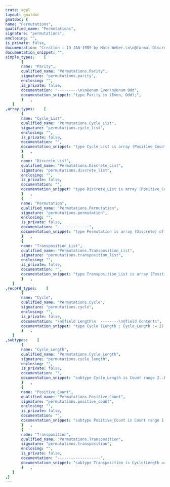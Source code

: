 ```yaml
---
crate: agpl
layout: gnatdoc
gnatdoc: {
name: "Permutations",
qualified_name: "Permutations",
signature: "permutations",
enclosing: "",
is_private: false,
documentation: "Creation : 13-JAN-1989 by Mats Weber.\n\n@formal Discrete\n  Must have at least two values\n@formal Count",
documentation_snippet: "",
simple_types:    [
       {
       name: "Parity",
       qualified_name: "Permutations.Parity",
       signature: "permutations.parity",
       enclosing: "",
       is_private: false,
       documentation: "---------\n\n@enum Even\n@enum Odd",
       documentation_snippet: "type Parity is (Even, Odd);",
       }   ,
   ]
,array_types:    [
       {
       name: "Cycle_List",
       qualified_name: "Permutations.Cycle_List",
       signature: "permutations.cycle_list",
       enclosing: "",
       is_private: false,
       documentation: "",
       documentation_snippet: "type Cycle_List is array (Positive_Count range <>) of Cycle;",
       }   ,
       {
       name: "Discrete_List",
       qualified_name: "Permutations.Discrete_List",
       signature: "permutations.discrete_list",
       enclosing: "",
       is_private: false,
       documentation: "",
       documentation_snippet: "type Discrete_List is array (Positive_Count range <>) of Discrete;",
       }   ,
       {
       name: "Permutation",
       qualified_name: "Permutations.Permutation",
       signature: "permutations.permutation",
       enclosing: "",
       is_private: false,
       documentation: "--------------",
       documentation_snippet: "type Permutation is array (Discrete) of Discrete;",
       }   ,
       {
       name: "Transposition_List",
       qualified_name: "Permutations.Transposition_List",
       signature: "permutations.transposition_list",
       enclosing: "",
       is_private: false,
       documentation: "",
       documentation_snippet: "type Transposition_List is array (Positive_Count range <>) of Transposition;",
       }   ,
   ]
,record_types:    [
       {
       name: "Cycle",
       qualified_name: "Permutations.Cycle",
       signature: "permutations.cycle",
       enclosing: "",
       is_private: false,
       documentation: "\n@field Length\n  --------\n@field Contents",
       documentation_snippet: "type Cycle (Length : Cycle_Length := 2) is\n   record\n      Contents : Discrete_List(1..Length);\n   end record;",
       }   ,
   ]
,subtypes:    [
       {
       name: "Cycle_Length",
       qualified_name: "Permutations.Cycle_Length",
       signature: "permutations.cycle_length",
       enclosing: "",
       is_private: false,
       documentation: "",
       documentation_snippet: "subtype Cycle_Length is Count range 2..Permutation'Length;",
       }   ,
       {
       name: "Positive_Count",
       qualified_name: "Permutations.Positive_Count",
       signature: "permutations.positive_count",
       enclosing: "",
       is_private: false,
       documentation: "",
       documentation_snippet: "subtype Positive_Count is Count range 1..Count'Last;",
       }   ,
       {
       name: "Transposition",
       qualified_name: "Permutations.Transposition",
       signature: "permutations.transposition",
       enclosing: "",
       is_private: false,
       documentation: "-------------------",
       documentation_snippet: "subtype Transposition is Cycle(Length => 2);",
       }   ,
   ]
,}
---
```


